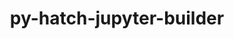 ---
title: "py-hatch-jupyter-builder"
layout: cache
categories: [package, v0.22.1]
meta: {"versions": ["0.8.3"], "compilers": ["gcc@=11.1.0", "gcc@=11.4.0", "gcc@=9.4.0", "oneapi@=2024.0.0"], "oss": ["ubuntu20.04", "ubuntu22.04"], "platforms": ["linux"], "targets": ["neoverse_v1", "neoverse_v2", "ppc64le", "x86_64_v3"], "stacks": ["data-vis-sdk", "e4s", "e4s-neoverse-v2", "e4s-neoverse_v1", "e4s-oneapi", "e4s-power", "root"], "num_specs": 6, "num_specs_by_stack": {"e4s-power": 1, "root": 6, "data-vis-sdk": 1, "e4s-neoverse_v1": 1, "e4s-neoverse-v2": 1, "e4s": 1, "e4s-oneapi": 1}}
spec_details: [{"hash": "burg4fyi3qskhm4m72qyjo6oh4nyqwj5", "compiler": "gcc@=9.4.0", "versions": ["0.8.3"], "os": "ubuntu20.04", "platform": "linux", "target": "ppc64le", "variants": ["build_system=python_pip"], "stacks": ["e4s-power", "root"], "size": "-", "tarball": "https://binaries.spack.io/v0.22.1/build_cache/linux-ubuntu20.04-ppc64le/gcc-9.4.0/py-hatch-jupyter-builder-0.8.3/linux-ubuntu20.04-ppc64le-gcc-9.4.0-py-hatch-jupyter-builder-0.8.3-burg4fyi3qskhm4m72qyjo6oh4nyqwj5.spack"}, {"hash": "vbhxffzl3a6fvbm7v6nzzrnprdxq6mkx", "compiler": "gcc@=11.1.0", "versions": ["0.8.3"], "os": "ubuntu20.04", "platform": "linux", "target": "x86_64_v3", "variants": ["build_system=python_pip"], "stacks": ["root", "data-vis-sdk"], "size": "-", "tarball": "https://binaries.spack.io/v0.22.1/build_cache/linux-ubuntu20.04-x86_64_v3/gcc-11.1.0/py-hatch-jupyter-builder-0.8.3/linux-ubuntu20.04-x86_64_v3-gcc-11.1.0-py-hatch-jupyter-builder-0.8.3-vbhxffzl3a6fvbm7v6nzzrnprdxq6mkx.spack"}, {"hash": "2yzv5kgqxo3mirzi5u7gnawqc2donuhj", "compiler": "gcc@=11.4.0", "versions": ["0.8.3"], "os": "ubuntu22.04", "platform": "linux", "target": "neoverse_v1", "variants": ["build_system=python_pip"], "stacks": ["e4s-neoverse_v1", "root"], "size": "-", "tarball": "https://binaries.spack.io/v0.22.1/build_cache/linux-ubuntu22.04-neoverse_v1/gcc-11.4.0/py-hatch-jupyter-builder-0.8.3/linux-ubuntu22.04-neoverse_v1-gcc-11.4.0-py-hatch-jupyter-builder-0.8.3-2yzv5kgqxo3mirzi5u7gnawqc2donuhj.spack"}, {"hash": "dxa5gaf72rwnmdrfx2fhtpuwtsiwxmre", "compiler": "gcc@=11.4.0", "versions": ["0.8.3"], "os": "ubuntu22.04", "platform": "linux", "target": "neoverse_v2", "variants": ["build_system=python_pip"], "stacks": ["root", "e4s-neoverse-v2"], "size": "-", "tarball": "https://binaries.spack.io/v0.22.1/build_cache/linux-ubuntu22.04-neoverse_v2/gcc-11.4.0/py-hatch-jupyter-builder-0.8.3/linux-ubuntu22.04-neoverse_v2-gcc-11.4.0-py-hatch-jupyter-builder-0.8.3-dxa5gaf72rwnmdrfx2fhtpuwtsiwxmre.spack"}, {"hash": "ympinj45denzp3jsvn6bu5kx6r3ijfun", "compiler": "gcc@=11.4.0", "versions": ["0.8.3"], "os": "ubuntu22.04", "platform": "linux", "target": "x86_64_v3", "variants": ["build_system=python_pip"], "stacks": ["root", "e4s"], "size": "-", "tarball": "https://binaries.spack.io/v0.22.1/build_cache/linux-ubuntu22.04-x86_64_v3/gcc-11.4.0/py-hatch-jupyter-builder-0.8.3/linux-ubuntu22.04-x86_64_v3-gcc-11.4.0-py-hatch-jupyter-builder-0.8.3-ympinj45denzp3jsvn6bu5kx6r3ijfun.spack"}, {"hash": "27g6gwzr5yhd6wrmazhw4odntk3kqxb4", "compiler": "oneapi@=2024.0.0", "versions": ["0.8.3"], "os": "ubuntu22.04", "platform": "linux", "target": "x86_64_v3", "variants": ["build_system=python_pip"], "stacks": ["root", "e4s-oneapi"], "size": "-", "tarball": "https://binaries.spack.io/v0.22.1/build_cache/linux-ubuntu22.04-x86_64_v3/oneapi-2024.0.0/py-hatch-jupyter-builder-0.8.3/linux-ubuntu22.04-x86_64_v3-oneapi-2024.0.0-py-hatch-jupyter-builder-0.8.3-27g6gwzr5yhd6wrmazhw4odntk3kqxb4.spack"}]
---